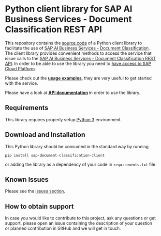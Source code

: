 <!--
SPDX-FileCopyrightText: 2020 2019-2020 SAP SE

SPDX-License-Identifier: Apache-2.0
-->

# Python client library for SAP AI Business Services - Document Classification REST API

This repository contains the [source code](sap_document_classification_client) of a Python client library to facilitate the use of [SAP AI Business Services - Document Classification](https://help.sap.com/dc). The client library provides convenient methods to access the service that issue calls to the [SAP AI Business Services - Document Classification REST API](https://help.sap.com/viewer/ca60cd2ed44f4261a3ae500234c46f37/SHIP/en-US/c1045a561faf4ba0ae2b0e7713f5e6c4.html). In order to be able to use the library you need to [have access to SAP Cloud Platform](https://www.sap.com/products/cloud-platform/get-started.html).

Please check out the [**usage examples**](./examples), they are very useful to get started with the service.

Please have a look at [**API documentation**](./API.md) in order to use the library.

## Requirements

This library requires properly setup [Python 3](https://www.python.org/downloads/) environment.

## Download and Installation

This Python library should be consumed in the standard way by running

```pip install sap-document-classification-client```

or adding the library as a dependency of your code in `requirements.txt` file.

## Known Issues

Please see the [issues section](https://github.com/SAP/document-classification-client/issues).

## How to obtain support

In case you would like to contribute to this project, ask any questions or get support, please open an issue containing the description of your question or planned contribution in GitHub and we will get in touch.
